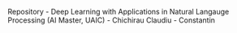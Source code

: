 Repository - Deep Learning with Applications in Natural Langauge Processing (AI Master, UAIC) - Chichirau Claudiu - Constantin
